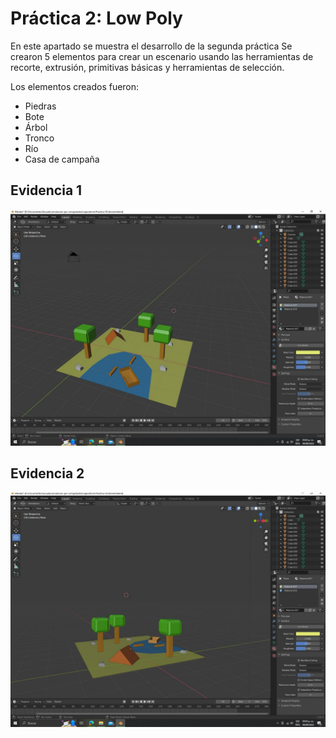 # Práctica 2: Low Poly
En este apartado se muestra el desarrollo de la segunda práctica
Se crearon 5 elementos para crear un escenario usando las herramientas de recorte, extrusión, primitivas básicas y herramientas de selección.

Los elementos creados fueron:
 - Piedras
 - Bote
 - Árbol
 - Tronco
 - Río
 - Casa de campaña

## Evidencia 1
![Escritorio de trabajo 01](workspace_evidence-01.JPG)

## Evidencia 2
![Escritorio de trabajo 02](workspace_evidence-02.JPG)